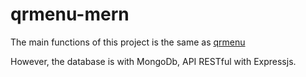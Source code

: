 # qrmenu-mern

The main functions of this project is the same as [qrmenu](https://github.com/chuynnguyn2/qrmenu.git)

However, the database is with MongoDb, API RESTful with Expressjs.
